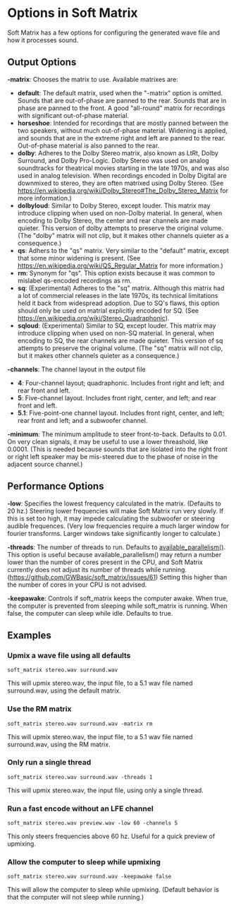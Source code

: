 # Options in Soft Matrix

Soft Matrix has a few options for configuring the generated wave file and how it processes sound.

## Output Options

**-matrix**: Chooses the matrix to use. Available matrixes are:

- **default**: The default matrix, used when the "-matrix" option is omitted. Sounds that are out-of-phase are panned to the rear. Sounds that are in phase are panned to the front. A good "all-round" matrix for recordings with significant out-of-phase material.
- **horseshoe**: Intended for recordings that are mostly panned between the two speakers, without much out-of-phase material. Widening is applied, and sounds that are in the extreme right and left are panned to the rear. Out-of-phase material is also panned to the rear.
- **dolby**: Adheres to the Dolby Stereo matrix, also known as LtRt, Dolby Surround, and Dolby Pro-Logic. Dolby Stereo was used on analog soundtracks for theatrical movies starting in the late 1970s, and was also used in analog television. When recordings encoded in Dolby Digital are downmixed to stereo, they are often matrixed using Dolby Stereo. (See <https://en.wikipedia.org/wiki/Dolby_Stereo#The_Dolby_Stereo_Matrix> for more information.)
- **dolbyloud**: Similar to Dolby Stereo, except louder. This matrix may introduce clipping when used on non-Dolby material. In general, when encoding to Dolby Stereo, the center and rear channels are made quieter. This version of dolby attempts to preserve the original volume. (The "dolby" matrix will not clip, but it makes other channels quieter as a consequence.)
- **qs**: Adhers to the "qs" matrix. Very similar to the "default" matrix, except that some minor widening is present. (See <https://en.wikipedia.org/wiki/QS_Regular_Matrix> for more information.)
- **rm**: Synonym for "qs". This option exists because it was common to mislabel qs-encoded recordings as rm.
- **sq**: (Experimental) Adheres to the "sq" matrix. Although this matrix had a lot of commercial releases in the late 1970s, its technical limitations held it back from widespread adoption. Due to SQ's flaws, this option should only be used on matrial explicitly encoded for SQ. (See <https://en.wikipedia.org/wiki/Stereo_Quadraphonic>).
- **sqloud**: (Experimental) Similar to SQ, except louder. This matrix may introduce clipping when used on non-SQ material. In general, when encoding to SQ, the rear channels are made quieter. This version of sq attempts to preserve the original volume. (The "sq" matrix will not clip, but it makes other channels quieter as a consequence.)

**-channels**: The channel layout in the output file

- **4**: Four-channel layout; quadraphonic. Includes front right and left; and rear front and left.
- **5**: Five-channel layout. Includes front right, center, and left; and rear front and left.
- **5.1**: Five-point-one channel layout. Includes front right, center, and left; rear front and left; and a subwoofer channel.

**-minimum**: The minimum amplitude to steer front-to-back. Defaults to 0.01. On very clean signals, it may be useful to use a lower
threashold, like 0.0001. (This is needed because sounds that are isolated into the right front or right left speaker may be mis-steered due to the phase of noise in the adjacent source channel.)

## Performance Options

**-low**: Specifies the lowest frequency calculated in the matrix. (Defaults to 20 hz.) Steering lower frequencies will make Soft Matrix run very slowly. If this is set too high, it may impede calculating the subwoofer or steering audible frequences. (Very low frequencies require a much larger window for fourier transforms. Larger windows take significantly longer to calculate.)

**-threads**: The number of threads to run. Defaults to [available_parallelism()](https://doc.rust-lang.org/stable/std/thread/fn.available_parallelism.html). This option is useful because available_parallelism() may return a number lower than the number of cores present in the CPU, and Soft Matrix currently does not adjust its number of threads while running. (<https://github.com/GWBasic/soft_matrix/issues/61>) Setting this higher than the number of cores in your CPU is not advised.

**-keepawake**: Controls if soft_matrix keeps the computer awake. When true, the computer is prevented from sleeping while soft_matrix is running. When false, the computer can sleep while idle. Defaults to true.

## Examples

### Upmix a wave file using all defaults

    soft_matrix stereo.wav surround.wav

This will upmix stereo.wav, the input file, to a 5.1 wav file named surround.wav, using the default matrix.

### Use the RM matrix

    soft_matrix stereo.wav surround.wav -matrix rm

This will upmix stereo.wav, the input file, to a 5.1 wav file named surround.wav, using the RM matrix.

### Only run a single thread

    soft_matrix stereo.wav surround.wav -threads 1

This will upmix stereo.wav, the input file, using only a single thread.

### Run a fast encode without an LFE channel

    soft_matrix stereo.wav preview.wav -low 60 -channels 5

This only steers frequencies above 60 hz. Useful for a quick preview of upmixing.

### Allow the computer to sleep while upmixing

    soft_matrix stereo.wav surround.wav -keepawake false

This will allow the computer to sleep while upmixing. (Default behavior is that the computer will not sleep while running.)
